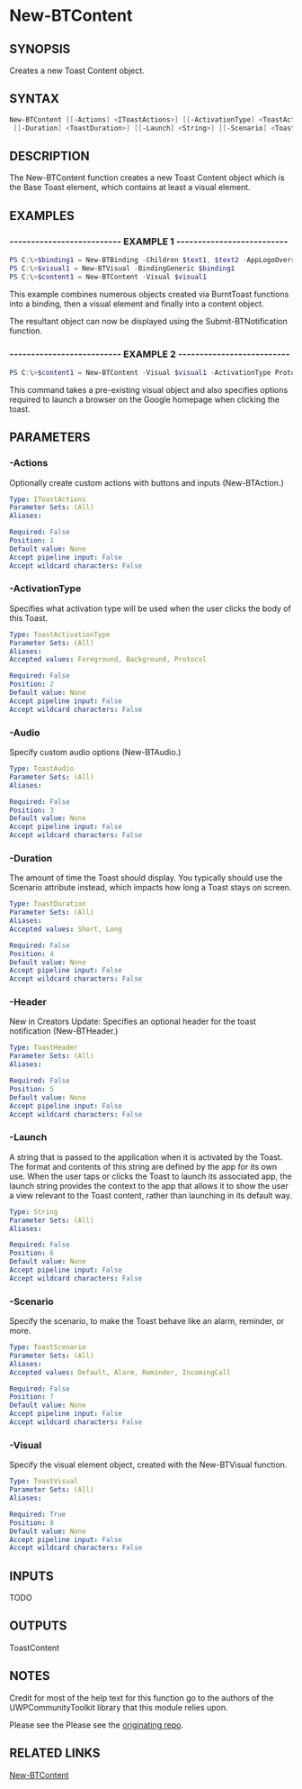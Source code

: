 # New-BTContent

## SYNOPSIS

Creates a new Toast Content object.

## SYNTAX

```powershell
New-BTContent [[-Actions] <IToastActions>] [[-ActivationType] <ToastActivationType>] [[-Audio] <ToastAudio>]
 [[-Duration] <ToastDuration>] [[-Launch] <String>] [[-Scenario] <ToastScenario>] [-Visual] <ToastVisual>
```

## DESCRIPTION

The New-BTContent function creates a new Toast Content object which is the Base Toast element, which contains at least a visual element.

## EXAMPLES

### -------------------------- EXAMPLE 1 --------------------------

```powershell
PS C:\>$binding1 = New-BTBinding -Children $text1, $text2 -AppLogoOverride $image2
PS C:\>$visual1 = New-BTVisual -BindingGeneric $binding1
PS C:\>$content1 = New-BTContent -Visual $visual1
```

This example combines numerous objects created via BurntToast functions into a binding, then a visual element and finally into a content object.

The resultant object can now be displayed using the Submit-BTNotification function.

### -------------------------- EXAMPLE 2 --------------------------

```powershell
PS C:\>$content1 = New-BTContent -Visual $visual1 -ActivationType Protocol -Launch 'https://google.com'
```

This command takes a pre-existing visual object and also specifies options required to launch a browser on the Google homepage when clicking the toast.

## PARAMETERS

### -Actions

Optionally create custom actions with buttons and inputs (New-BTAction.)

```yaml
Type: IToastActions
Parameter Sets: (All)
Aliases:

Required: False
Position: 1
Default value: None
Accept pipeline input: False
Accept wildcard characters: False
```

### -ActivationType

Specifies what activation type will be used when the user clicks the body of this Toast.

```yaml
Type: ToastActivationType
Parameter Sets: (All)
Aliases:
Accepted values: Foreground, Background, Protocol

Required: False
Position: 2
Default value: None
Accept pipeline input: False
Accept wildcard characters: False
```

### -Audio

Specify custom audio options (New-BTAudio.)

```yaml
Type: ToastAudio
Parameter Sets: (All)
Aliases:

Required: False
Position: 3
Default value: None
Accept pipeline input: False
Accept wildcard characters: False
```

### -Duration

The amount of time the Toast should display. You typically should use the Scenario attribute instead, which impacts how long a Toast stays on screen.

```yaml
Type: ToastDuration
Parameter Sets: (All)
Aliases:
Accepted values: Short, Long

Required: False
Position: 4
Default value: None
Accept pipeline input: False
Accept wildcard characters: False
```

### -Header

New in Creators Update: Specifies an optional header for the toast notification (New-BTHeader.)

```yaml
Type: ToastHeader
Parameter Sets: (All)
Aliases:

Required: False
Position: 5
Default value: None
Accept pipeline input: False
Accept wildcard characters: False
```

### -Launch

A string that is passed to the application when it is activated by the Toast. The format and contents of this string are defined by the app for its own use. When the user taps or clicks the Toast to launch its associated app, the launch string provides the context to the app that allows it to show the user a view relevant to the Toast content, rather than launching in its default way.

```yaml
Type: String
Parameter Sets: (All)
Aliases:

Required: False
Position: 6
Default value: None
Accept pipeline input: False
Accept wildcard characters: False
```

### -Scenario

Specify the scenario, to make the Toast behave like an alarm, reminder, or more.

```yaml
Type: ToastScenario
Parameter Sets: (All)
Aliases:
Accepted values: Default, Alarm, Reminder, IncomingCall

Required: False
Position: 7
Default value: None
Accept pipeline input: False
Accept wildcard characters: False
```

### -Visual

Specify the visual element object, created with the New-BTVisual function.

```yaml
Type: ToastVisual
Parameter Sets: (All)
Aliases:

Required: True
Position: 8
Default value: None
Accept pipeline input: False
Accept wildcard characters: False
```

## INPUTS

TODO

## OUTPUTS

ToastContent

## NOTES

Credit for most of the help text for this function go to the authors of the UWPCommunityToolkit library that this module relies upon.

Please see the Please see the [originating repo](https://github.com/windows-toolkit/WindowsCommunityToolkit).

## RELATED LINKS

[New-BTContent](https://github.com/Windos/BurntToast/blob/main/Help/New-BTContent.md)
